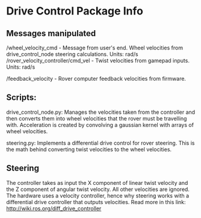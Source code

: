 # Drive Control Package Info

## Messages manipulated
/wheel_velocity_cmd - Message from user's end. Wheel velocities from drive_control_node steering calculations. Units: rad/s
/rover_velocity_controller/cmd_vel - Twist velocities from gamepad inputs. Units: rad/s

/feedback_velocity - Rover computer feedback velocities from firmware.

## Scripts:
drive_control_node.py: Manages the velocities taken from the controller and then converts them into wheel velocities that the rover must be travelling with. Acceleration is created by convolving a gaussian kernel with arrays of wheel velocities.

steering.py: Implements a differential drive control for rover steering. This is the math behind converting twist velocities to the wheel
velocities.

## Steering
The controller takes as input the X component of linear twist velocity and the Z component of angular twist velocity.
All other velocities are ignored.
The hardware uses a velocity controller, hence why steering works with a differential drive controller that outputs velocities.
Read more in this link: http://wiki.ros.org/diff_drive_controller
